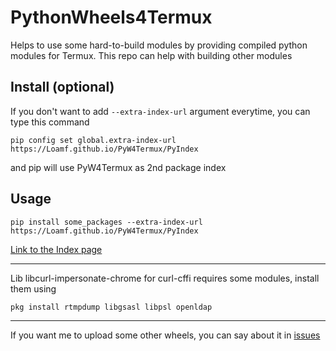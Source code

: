 # PythonWheels4Termux
Helps to use some hard-to-build modules by providing compiled python modules for Termux.​ This​ repo​ can​ help​ with building other modules

## Install (optional)
If you don't want to add ```--extra-index-url``` argument everytime, you can type this command
```
pip config set global.extra-index-url https://Loamf.github.io/PyW4Termux/PyIndex
```
and pip will use PyW4Termux as 2nd package index

## Usage
```
pip install some_packages --extra-index-url https://Loamf.github.io/PyW4Termux/PyIndex
```
[Link to the Index page](https://Loamf.github.io/PyW4Termux/PyIndex/index)

________________________________________

Lib libcurl-impersonate-chrome for curl-cffi requires some modules, install them using
```
pkg install rtmpdump libgsasl libpsl openldap
```

________________________________________

If you want me to upload some other wheels, you can say about it in [issues](https://github.com/Loamf/PyW4Termux/issues)


